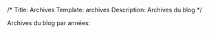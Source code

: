 /*
Title: Archives
Template: archives
Description: Archives du blog
*/

Archives du blog par années:
